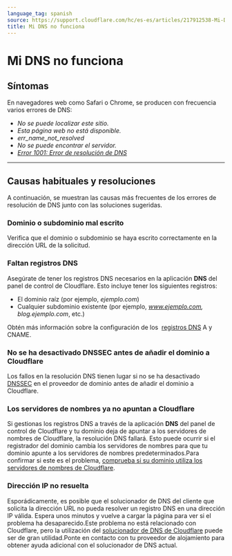 ```yaml
---
language_tag: spanish
source: https://support.cloudflare.com/hc/es-es/articles/217912538-Mi-DNS-no-funciona
title: Mi DNS no funciona
---
```


# Mi DNS no funciona



## Síntomas

En navegadores web como Safari o Chrome, se producen con frecuencia varios errores de DNS:

-   _No se puede localizar este sitio._
-   _Esta página web no está disponible._
-   _err\_name\_not\_resolved_
-   _No se puede encontrar el servidor._
-   [_Error 1001: Error de resolución de DNS_](https://support.cloudflare.com/hc/articles/360029779472#error1001)

___

## Causas habituales y resoluciones

A continuación, se muestran las causas más frecuentes de los errores de resolución de DNS junto con las soluciones sugeridas.

### Dominio o subdominio mal escrito

Verifica que el dominio o subdominio se haya escrito correctamente en la dirección URL de la solicitud.

### Faltan registros DNS

Asegúrate de tener los registros DNS necesarios en la aplicación **DNS** del panel de control de Cloudflare. Esto incluye tener los siguientes registros:

-   El dominio raíz (por ejemplo, _ejemplo.com_)
-   Cualquier subdominio existente (por ejemplo, _www.ejemplo.com, blog.ejemplo.com_, etc.)

Obtén más información sobre la configuración de los  [registros DNS](https://developers.cloudflare.com/dns/manage-dns-records/how-to/create-dns-records) A y CNAME.

### No se ha desactivado DNSSEC antes de añadir el dominio a Cloudflare

Los fallos en la resolución DNS tienen lugar si no se ha desactivado [DNSSEC](https://support.cloudflare.com/hc/articles/205359838#h_94453043811540417238269) en el proveedor de dominio antes de añadir el dominio a Cloudflare.

### Los servidores de nombres ya no apuntan a Cloudflare

Si gestionas los registros DNS a través de la aplicación **DNS** del panel de control de Cloudflare y tu dominio deja de apuntar a los servidores de nombres de Cloudflare, la resolución DNS fallará. Esto puede ocurrir si el registrador del dominio cambia los servidores de nombres para que tu dominio apunte a los servidores de nombres predeterminados.Para confirmar si este es el problema, [comprueba si su dominio utiliza los servidores de nombres de Cloudflare](https://support.cloudflare.com/hc/articles/4426809598605).

### Dirección IP no resuelta

Esporádicamente, es posible que el solucionador de DNS del cliente que solicita la dirección URL no pueda resolver un registro DNS en una dirección IP válida. Espera unos minutos y vuelve a cargar la página para ver si el problema ha desaparecido.Este problema no está relacionado con Cloudflare, pero la utilización del [solucionador de DNS de Cloudflare](https://developers.cloudflare.com/1.1.1.1/setting-up-1.1.1.1/) puede ser de gran utilidad.Ponte en contacto con tu proveedor de alojamiento para obtener ayuda adicional con el solucionador de DNS actual.
